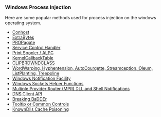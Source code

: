 <h3>Windows Process Injection</h3>

<p>Here are some popular methods used for process injection on the windows operating system.</p>

<ul>
<li><a href="https://modexp.wordpress.com/2018/09/12/process-injection-user-data/">Conhost</a></li>
<li><a href="https://modexp.wordpress.com/2018/08/26/process-injection-ctray/">ExtraBytes</a></li>
<li><a href="https://modexp.wordpress.com/2018/08/23/process-injection-propagate/">PROPagate</a></li>
<li><a href="https://modexp.wordpress.com/2018/08/30/windows-process-injection-control-handler/">Service Control Handler</a></li>
<li><a href="https://modexp.wordpress.com/2019/03/07/process-injection-print-spooler/">Print Spooler / ALPC</a></li>
<li><a href="https://modexp.wordpress.com/2019/05/25/windows-injection-finspy/">KernelCallbackTable</a></li>
<li><a href="https://modexp.wordpress.com/2019/05/24/4066/">CLIPBRDWNDCLASS</a></li>
<li><a href="https://modexp.wordpress.com/2019/04/25/seven-window-injection-methods/">WordWarping, Hyphentension, AutoCourgette, Streamception, Oleum, ListPlanting, Treepoline</a></li>
<li><a href="https://modexp.wordpress.com/2019/06/15/4083/">Windows Notification Facility</a></li>
<li><a href="https://modexp.wordpress.com/2019/07/27/process-injection-winsock/">Windows Sockets Helper Functions</a></li>
<li><a href="https://modexp.wordpress.com/2019/08/05/windows-process-injection-scn/">Multiple Provider Router (MPR) DLL and Shell Notifications</a></li>
<li><a href="https://modexp.wordpress.com/2019/08/08/windows-process-injection-dnsapi/">DNS Client API</a></li>
<li><a href="https://modexp.wordpress.com/2019/08/09/windows-process-injection-breaking-badder/">Breaking BaDDEr</a></li>
<li><a href="https://modexp.wordpress.com/2019/08/10/windows-process-injection-tooltip-controls/">Tooltip or Common Controls</a></li>
<li><a href="https://modexp.wordpress.com/2019/08/12/windows-process-injection-knowndlls/">KnownDlls Cache Poisoning</a></li>
</ul>

